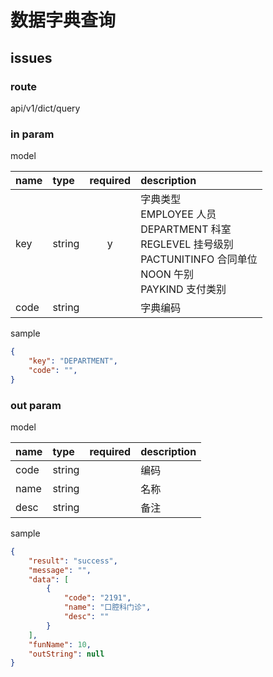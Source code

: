 # 数据字典查询

## issues

<span style="color:red">
</span>

### route

api/v1/dict/query

### in param

model

|name|type|required|description|
|:-|:-|:-:|:-|
|key|string|y|字典类型<br>EMPLOYEE 人员<br>DEPARTMENT 科室<br>REGLEVEL 挂号级别<br>PACTUNITINFO 合同单位<br>NOON 午别<br>PAYKIND 支付类别|
|code|string||字典编码|

sample

```json
{
    "key": "DEPARTMENT",
    "code": "",
}
```

### out param

model

|name|type|required|description|
|:-|:-|:-:|:-|
|code|string||编码|
|name|string||名称|
|desc|string||备注|

sample

```json
{
    "result": "success",
    "message": "",
    "data": [
        {
            "code": "2191",
            "name": "口腔科门诊",
            "desc": ""
        }
    ],
    "funName": 10,
    "outString": null
}
```
